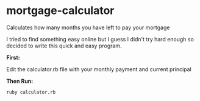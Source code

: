 # mortgage-calculator
Calculates how many months you have left to pay your mortgage

I tried to find something easy online but I guess I didn't try hard enough so decided to write this quick and easy program.

**First:**

Edit the calculator.rb file with your monthly payment and current principal

**Then Run:**

`ruby calculator.rb`
